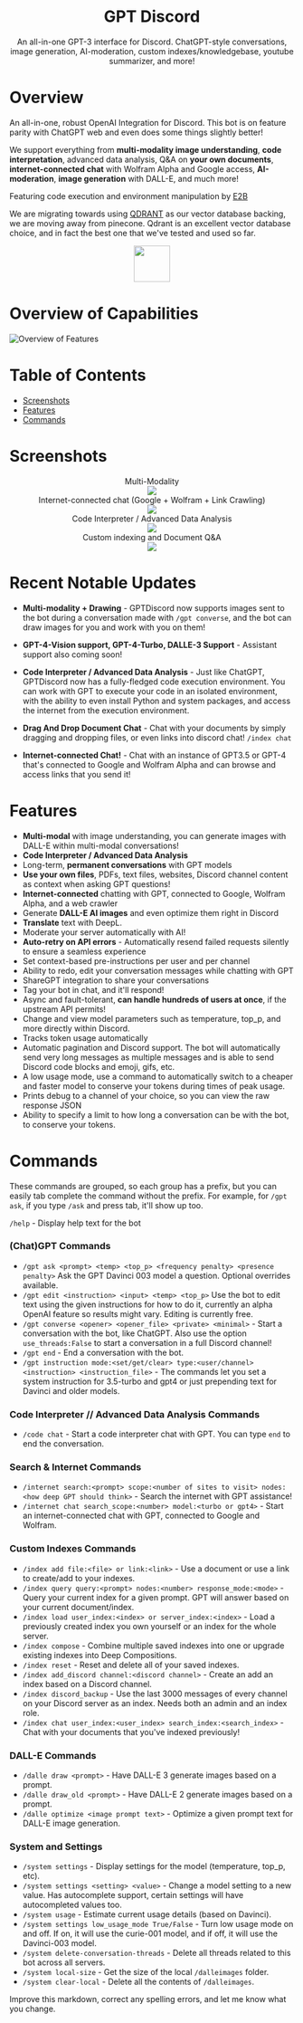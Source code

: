 <h1 align="center"> GPT Discord</h1>
<p align="center">An all-in-one GPT-3 interface for Discord. ChatGPT-style conversations, image generation, AI-moderation, custom indexes/knowledgebase, youtube summarizer, and more!</p> 

# Overview
An all-in-one, robust OpenAI Integration for Discord. This bot is on feature parity with ChatGPT web and even does some things slightly better! 

We support everything from **multi-modality image understanding**, **code interpretation**, advanced data analysis, Q&A on **your own documents**, **internet-connected chat** with Wolfram Alpha and Google access, **AI-moderation**, **image generation** with DALL-E, and much more! 

Featuring code execution and environment manipulation by [E2B](https://e2b.dev)

We are migrating towards using [QDRANT](https://qdrant.tech/) as our vector database backing, we are moving away from pinecone. Qdrant is an excellent vector database choice, and in fact the best one that we've tested and used so far.
<p align="center">
<img src="https://i.imgur.com/4g1tQ91.png" width="64px" height="64px" />
</p>

# Overview of Capabilities
![Overview of Features](https://i.imgur.com/BZdORTL.png)
# Table of Contents  

- [Screenshots](#Screenshots)
- [Features](#Features)
- [Commands](#Commands)

# Screenshots
<p align="center">
Multi-Modality<br>
<img src="https://i.imgur.com/TsfgtU2.png"/><br>
Internet-connected chat (Google + Wolfram + Link Crawling)<br>
<img src="https://i.imgur.com/nHRNY2l.png"/><br>
Code Interpreter / Advanced Data Analysis <br>
<img src="https://i.imgur.com/Y2VvwHd.png"/><br>
Custom indexing and Document Q&A<br>
<img src="https://i.imgur.com/1uKF1ye.png"/><br>
</p>  

# Recent Notable Updates
- **Multi-modality + Drawing** - GPTDiscord now supports images sent to the bot during a conversation made with `/gpt converse`, and the bot can draw images for you and work with you on them!


- **GPT-4-Vision support, GPT-4-Turbo, DALLE-3 Support** - Assistant support also coming soon!


- **Code Interpreter / Advanced Data Analysis** - Just like ChatGPT, GPTDiscord now has a fully-fledged code execution environment. You can work with GPT to execute your code in an isolated environment, with the ability to even install Python and system packages, and access the internet from the execution environment.


- **Drag And Drop Document Chat** - Chat with your documents by simply dragging and dropping files, or even links into discord chat! `/index chat`


- **Internet-connected Chat!** - Chat with an instance of GPT3.5 or GPT-4 that's connected to Google and Wolfram Alpha and can browse and access links that you send it!

# Features
- **Multi-modal** with image understanding, you can generate images with DALL-E within multi-modal conversations!
- **Code Interpreter / Advanced Data Analysis**
- Long-term, **permanent conversations** with GPT models
- **Use your own files**, PDFs, text files, websites, Discord channel content as context when asking GPT questions!  
- **Internet-connected** chatting with GPT, connected to Google, Wolfram Alpha, and a web crawler
- Generate **DALL-E AI images** and even optimize them right in Discord
- **Translate** text with DeepL.
- Moderate your server automatically with AI!
- **Auto-retry on API errors** - Automatically resend failed requests silently to ensure a seamless experience
- Set context-based pre-instructions per user and per channel
- Ability to redo, edit your conversation messages while chatting with GPT
- ShareGPT integration to share your conversations
- Tag your bot in chat, and it'll respond!
- Async and fault-tolerant, **can handle hundreds of users at once**, if the upstream API permits!
- Change and view model parameters such as temperature, top_p, and more directly within Discord.
- Tracks token usage automatically
- Automatic pagination and Discord support. The bot will automatically send very long messages as multiple messages and is able to send Discord code blocks and emoji, gifs, etc.
- A low usage mode, use a command to automatically switch to a cheaper and faster model to conserve your tokens during times of peak usage.
- Prints debug to a channel of your choice, so you can view the raw response JSON
- Ability to specify a limit to how long a conversation can be with the bot, to conserve your tokens.

# Commands  
These commands are grouped, so each group has a prefix, but you can easily tab complete the command without the prefix. For example, for `/gpt ask`, if you type `/ask` and press tab, it'll show up too.

`/help` - Display help text for the bot  

### (Chat)GPT Commands  
- `/gpt ask <prompt> <temp> <top_p> <frequency penalty> <presence penalty>` Ask the GPT Davinci 003 model a question. Optional overrides available.
- `/gpt edit <instruction> <input> <temp> <top_p>` Use the bot to edit text using the given instructions for how to do it, currently an alpha OpenAI feature so results might vary. Editing is currently free.
- `/gpt converse <opener> <opener_file> <private> <minimal>` - Start a conversation with the bot, like ChatGPT. Also use the option `use_threads:False` to start a conversation in a full Discord channel!
- `/gpt end` - End a conversation with the bot.
- `/gpt instruction mode:<set/get/clear> type:<user/channel> <instruction> <instruction_file>` - The commands let you set a system instruction for 3.5-turbo and gpt4 or just prepending text for Davinci and older models.

### Code Interpreter // Advanced Data Analysis Commands  
- `/code chat` - Start a code interpreter chat with GPT. You can type `end` to end the conversation.

### Search & Internet Commands  
- `/internet search:<prompt> scope:<number of sites to visit> nodes:<how deep GPT should think>` - Search the internet with GPT assistance!
- `/internet chat search_scope:<number> model:<turbo or gpt4>` - Start an internet-connected chat with GPT, connected to Google and Wolfram.

### Custom Indexes Commands  
- `/index add file:<file> or link:<link>` - Use a document or use a link to create/add to your indexes.
- `/index query query:<prompt> nodes:<number> response_mode:<mode>` - Query your current index for a given prompt. GPT will answer based on your current document/index.
- `/index load user_index:<index> or server_index:<index>` - Load a previously created index you own yourself or an index for the whole server.
- `/index compose` - Combine multiple saved indexes into one or upgrade existing indexes into Deep Compositions.
- `/index reset` - Reset and delete all of your saved indexes.
- `/index add_discord channel:<discord channel>` - Create an add an index based on a Discord channel.
- `/index discord_backup` - Use the last 3000 messages of every channel on your Discord server as an index. Needs both an admin and an index role.
- `/index chat user_index:<user_index> search_index:<search_index>` - Chat with your documents that you've indexed previously!

### DALL-E Commands  
- `/dalle draw <prompt>` - Have DALL-E 3 generate images based on a prompt.
- `/dalle draw_old <prompt>` - Have DALL-E 2 generate images based on a prompt.
- `/dalle optimize <image prompt text>` - Optimize a given prompt text for DALL-E image generation.

### System and Settings  
- `/system settings` - Display settings for the model (temperature, top_p, etc).
- `/system settings <setting> <value>` - Change a model setting to a new value. Has autocomplete support, certain settings will have autocompleted values too.
- `/system usage` - Estimate current usage details (based on Davinci).
- `/system settings low_usage_mode True/False` - Turn low usage mode on and off. If on, it will use the curie-001 model, and if off, it will use the Davinci-003 model.
- `/system delete-conversation-threads` - Delete all threads related to this bot across all servers.
- `/system local-size` - Get the size of the local `/dalleimages` folder.
- `/system clear-local` - Delete all the contents of `/dalleimages`.

Improve this markdown, correct any spelling errors, and let me know what you change.
